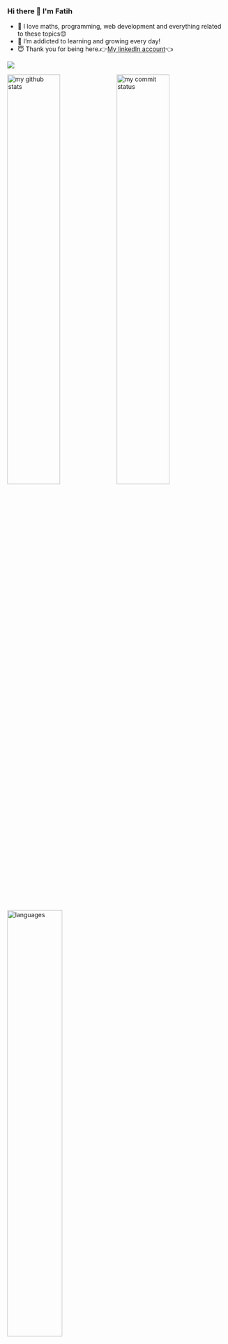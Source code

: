 ### Hi there 👋 I'm Fatih


- 🔭  I love maths, programming, web development and everything related to these topics😊
- 🌱  I’m addicted to learning and growing every day!
- 😇  Thank you for being here.👉[My linkedIn account](https://www.linkedin.com/in/fatih-ay1661/)👈



![](https://komarev.com/ghpvc/?username=iamfatihay)

<img src="https://github-readme-stats.vercel.app/api?username=iamfatihay&theme=chartreuse-dark" alt="my github stats" width="49%"/>

<img src="https://github-readme-streak-stats.herokuapp.com/?user=iamfatihay&theme=chartreuse-dark" alt="my commit status" width="49%" />

<img src="https://github-readme-stats.vercel.app/api/top-langs/?username=iamfatihay&theme=chartreuse-dark&layout=compact" alt="languages" width="50%">


![](https://media0.giphy.com/media/v1.Y2lkPTc5MGI3NjExZGY0ZDM5NWE0OGQ3ZGVlY2I5YTk0ZDMxMDE1NzQwMmIxNGY1MzM0NyZjdD1n/LaVp0AyqR5bGsC5Cbm/giphy.gif)



🔗 &nbsp;**Connect with me**
<p align="left">
<a href="https://twitter.com/Fatih__AY" target="blank"><img align="center" src="https://raw.githubusercontent.com/iamfatihay/github-profile-readme-generator/master/src/images/icons/Social/twitter.svg" alt="iamfatihay" height="30" width="40" /></a>
<a href="https://www.linkedin.com/in/fatih-ay1661/" target="blank"><img align="center" 
src="https://raw.githubusercontent.com/nathanColton/github-profile-readme-generator/master/src/images/icons/Social/linked-in-alt.svg" alt="iamfatihay" height="30" width="40" /></a>
